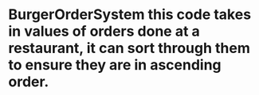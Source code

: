 # BurgerOrderSystem this code takes in values of orders done at a restaurant, it can sort through them to ensure they are in ascending order.
